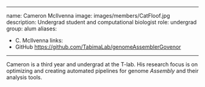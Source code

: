 ___
name: Cameron McIlvenna
image: images/members/CatFloof.jpg
description: Undergrad student and computational biologist
role: undergrad
group: alum
aliases:
 - C. McIlvenna
links:
- GitHub https://github.com/TabimaLab/genomeAssemblerGovenor
___


Cameron is a third year and undergrad at the T-lab. His research focus is on optimizing and creating automated pipelines for genome *Assembly* and their analysis tools.

